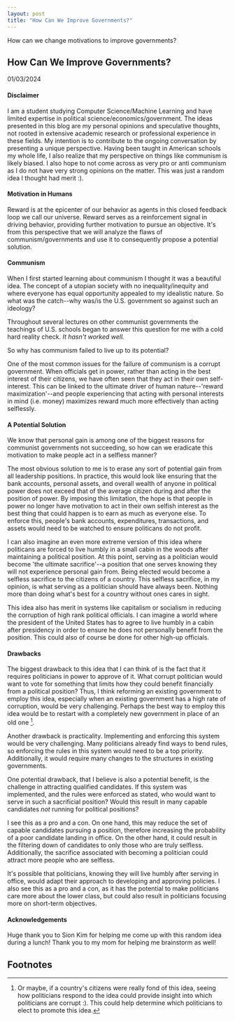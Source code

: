 ```yaml
---
layout: post
title: "How Can We Improve Governments?"
---
```


How can we change motivations to improve governments?

## How Can We Improve Governments?
01/03/2024

#### Disclaimer
I am a student studying Computer Science/Machine Learning and have limited expertise in political science/economics/government. The ideas presented in this blog are my personal opinions and speculative thoughts, not rooted in extensive academic research or professional experience in these fields. My intention is to contribute to the ongoing conversation by presenting a unique perspective. Having been taught in American schools my whole life, I also realize that my perspective on things like communism is likely biased. I also hope to not come across as very pro or anti communism as I do not have very strong opinions on the matter. This was just a random idea I thought had merit :).


#### Motivation in Humans
Reward is at the epicenter of our behavior as agents in this closed feedback loop we call our universe. Reward serves as a reinforcement signal in driving behavior, providing further motivation to pursue an objective. It's from this perspective that we will analyze the flaws of communism/governments and use it to consequently propose a potential solution.


#### Communism

When I first started learning about communism I thought it was a beautiful idea. The concept of a utopian society with no inequality/inequity and where everyone has equal opportunity appealed to my idealistic nature. So what was the catch--why was/is the U.S. government so against such an ideology?

Throughout several lectures on other communist governments the teachings of U.S. schools began to answer this question for me with a cold hard reality check. *It hasn't worked well.*

So why has communism failed to live up to its potential?

One of the most common issues for the failure of communism is a corrupt government. When officials get in power, rather than acting in the best interest of their citizens, we have often seen that they act in their own self-interest. This can be linked to the ultimate driver of human nature--'reward maximization'--and people experiencing that acting with personal interests in mind (i.e. money) maximizes reward much more effectively than acting selflessly.

<!-- most issues with communism stem from corruption in the government, so this is the problem we aim to solve -->

#### A Potential Solution

We know that personal gain is among one of the biggest reasons for communist governments not succeeding, so how can we eradicate this motivation to make people act in a selfless manner?
<!-- make it so anyone in power agrees to live humbly after
    aka money/income capped to median american income, give away all -->

The most obvious solution to me is to erase any sort of potential gain from all leadership positions. In practice, this would look like ensuring that the bank accounts, personal assets, and overall wealth of anyone in political power does not exceed that of the average citizen during and after the position of power. By imposing this limitation, the hope is that people in power no longer have motivation to act in their own selfish interest as the best thing that could happen is to earn as much as everyone else. To enforce this, people's bank accounts, expenditures, transactions, and assets would need to be watched to ensure politicans do not profit. 

I can also imagine an even more extreme version of this idea where politicans are forced to live humbly in a small cabin in the woods after maintaining a political position. At this point, serving as a politician would become 'the ultimate sacrifice'--a position that one serves knowing they will not experience personal gain from. Being elected would become a selfless sacrifice to the citizens of a country. This selfless sacrifice, in my opinion, is what serving as a politician should have always been. Nothing more than doing what's best for a country without ones cares in sight.

This idea also has merit in systems like capitalism or socialism in reducing the corruption of high rank political officials. I can imagine a world where the president of the United States has to agree to live humbly in a cabin after presidency in order to ensure he does not personally benefit from the position. This could also of course be done for other high-up officials.


#### Drawbacks

The biggest drawback to this idea that I can think of is the fact that it requires politicians in power to approve of it. What corrupt politician would want to vote for something that limits how they could benefit financially from a political position? Thus, I think reforming an existing government to employ this idea, especially when an existing government has a high rate of corruption, would be very challenging. Perhaps the best way to employ this idea would be to restart with a completely new government in place of an old one [^1].

Another drawback is practicality. Implementing and enforcing this system would be very challenging. Many politicians already find ways to bend rules, so enforcing the rules in this system would need to be a top priority. Additionally, it would require many changes to the structures in existing governments.

One potential drawback, that I believe is also a potential benefit, is the challenge in attracting qualified candidates. If this system was implemented, and the rules were enforced as stated, who would want to serve in such a sacrificial position? Would this result in many capable candidates *not* running for political positions?

I see this as a pro and a con. On one hand, this may reduce the set of capable candidates pursuing a position, therefore increasing the probability of a poor candidate landing in office. On the other hand, it could result in the filtering down of candidates to only those who are truly selfless. Additionally, the sacrifice associated with becoming a politician could attract more people who are selfless.

It's possible that politicians, knowing they will live humbly after serving in office, would adapt their approach to developing and approving policies. I also see this as a pro and a con, as it has the potential to make politicians care more about the lower class, but could also result in politicians focusing more on short-term objectives.



#### Acknowledgements
Huge thank you to Sion Kim for helping me come up with this random idea during a lunch! Thank you to my mom for helping me brainstorm as well!


## Footnotes

[^1]: Or maybe, if a country's citizens were really fond of this idea, seeing how politicians respond to the idea could provide insight into which politicians are corrupt :). This could help determine which politicians to elect to promote this idea.